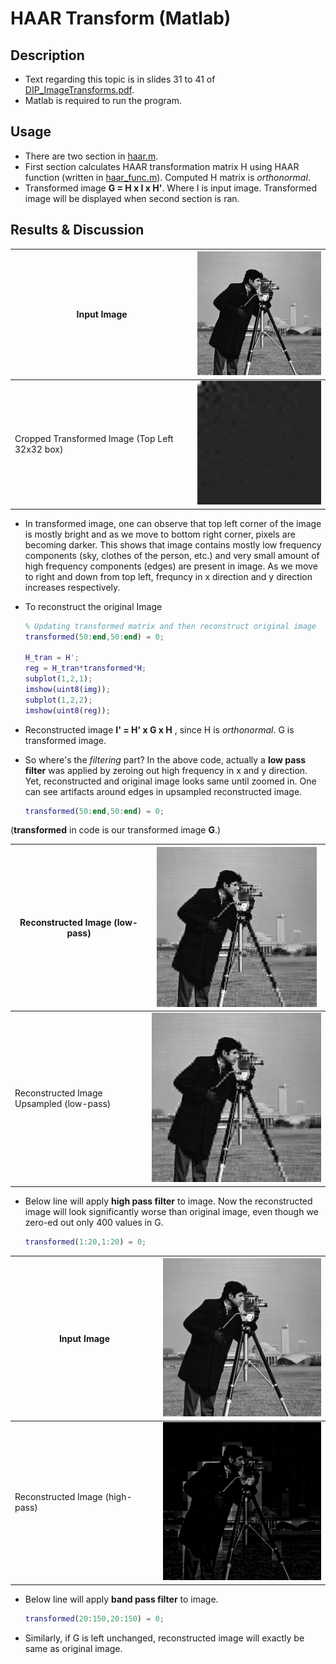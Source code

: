 # HAAR Transform (Matlab)

## Description
* Text regarding this topic is in slides 31 to 41 of [DIP_ImageTransforms.pdf](./DIP_ImageTransforms.pdf).
* Matlab is required to run the program.

## Usage
* There are two section in [haar.m](./haar.m).
* First section calculates HAAR transformation matrix H using HAAR function (written in [haar_func.m](./haar_func.m)). Computed H matrix is *orthonormal*.
* Transformed image **G = H x I x H'**. Where I is input image. Transformed image will be displayed when second section is ran.

## Results & Discussion

| Input Image | ![](./cameraman.png) |
| ----------- | -------------------- |
| Cropped Transformed Image (Top Left 32x32 box) | ![](./haar_transformed_32x32.png) |



* In transformed image, one can observe that top left corner of the image is mostly bright and as we move to bottom right corner, pixels are becoming darker. This shows that image contains mostly low frequency components (sky, clothes of the person, etc.) and very small amount of high frequency components (edges) are present in image. As we move to right and down from top left, frequncy in x direction and y direction increases respectively.

* To reconstruct the original Image
    ```matlab
    % Updating transformed matrix and then reconstruct original image
    transformed(50:end,50:end) = 0;
        
    H_tran = H';
    reg = H_tran*transformed*H;
    subplot(1,2,1);
    imshow(uint8(img));
    subplot(1,2,2);
    imshow(uint8(reg));
    ```
* Reconstructed image **I' = H' x G x H** , since H is *orthonormal*. G is transformed image.



* So where's the *filtering* part? In the above code, actually a **low pass filter** was applied by zeroing out high frequency in x and y direction. Yet, reconstructed and original image looks same until zoomed in. One can see artifacts around edges in upsampled reconstructed image.
    ```matlab
    transformed(50:end,50:end) = 0;
    ```
(**transformed** in code is our transformed image **G**.)

| Reconstructed Image (low-pass) | ![](./reconstructed_cameraman.png) |
|-|-|
| Reconstructed Image Upsampled (low-pass) | ![](./res_resized.png) |


* Below line will apply **high pass filter** to image. Now the reconstructed image will look significantly worse than original image, even though we zero-ed out only 400 values in G.

    ```matlab
    transformed(1:20,1:20) = 0;
    ```

| Input Image | ![](./cameraman.png) |
| ----------- | -------------------- |
| Reconstructed Image (high-pass) | ![](./reconstructed_cameraman_highpass.png) |


* Below line will apply **band pass filter** to image. 

    ```matlab
    transformed(20:150,20:150) = 0;
    ```
* Similarly, if G is left unchanged, reconstructed image will exactly be same as original image.
